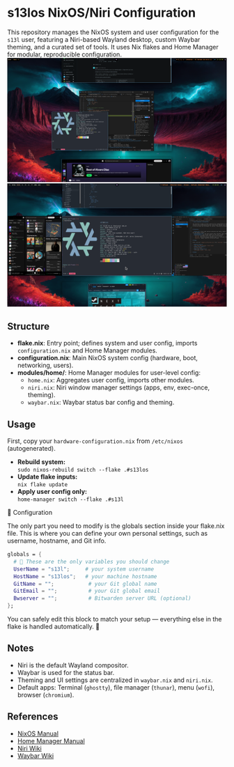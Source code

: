# s13los NixOS/Niri Configuration

This repository manages the NixOS system and user configuration for the `s13l` user, featuring a Niri-based Wayland desktop, custom Waybar theming, and a curated set of tools. It uses Nix flakes and Home Manager for modular, reproducible configuration.
![alt text](image-1.png)
![alt text](image.png)

## Structure

- **flake.nix**: Entry point; defines system and user config, imports `configuration.nix` and Home Manager modules.
- **configuration.nix**: Main NixOS system config (hardware, boot, networking, users).
- **modules/home/**: Home Manager modules for user-level config:
  - `home.nix`: Aggregates user config, imports other modules.
  - `niri.nix`: Niri window manager settings (apps, env, exec-once, theming).
  - `waybar.nix`: Waybar status bar config and theming.

## Usage

First, copy your `hardware-configuration.nix` from `/etc/nixos` (autogenerated).

- **Rebuild system:**  
  `sudo nixos-rebuild switch --flake .#s13los`
- **Update flake inputs:**  
  `nix flake update`
- **Apply user config only:**  
  `home-manager switch --flake .#s13l`

🔧 Configuration

The only part you need to modify is the globals section inside your flake.nix file.
This is where you can define your own personal settings, such as username, hostname, and Git info.
```nix
globals = {
  # 🧠 These are the only variables you should change
  UserName = "s13l";     # your system username
  HostName = "s13los";   # your machine hostname
  GitName = "";           # your Git global name
  GitEmail = "";          # your Git global email
  Bwserver = "";          # Bitwarden server URL (optional)
};
```


You can safely edit this block to match your setup — everything else in the flake is handled automatically. 🚀
## Notes

- Niri is the default Wayland compositor.
- Waybar is used for the status bar.
- Theming and UI settings are centralized in `waybar.nix` and `niri.nix`.
- Default apps: Terminal (`ghostty`), file manager (`thunar`), menu (`wofi`), browser (`chromium`).

## References

- [NixOS Manual](https://nixos.org/manual/nixos/stable/)
- [Home Manager Manual](https://nix-community.github.io/home-manager/)
- [Niri Wiki](https://github.com/YaLTeR/niri/wiki)
- [Waybar Wiki](https://github.com/Alexays/Waybar/wiki)

